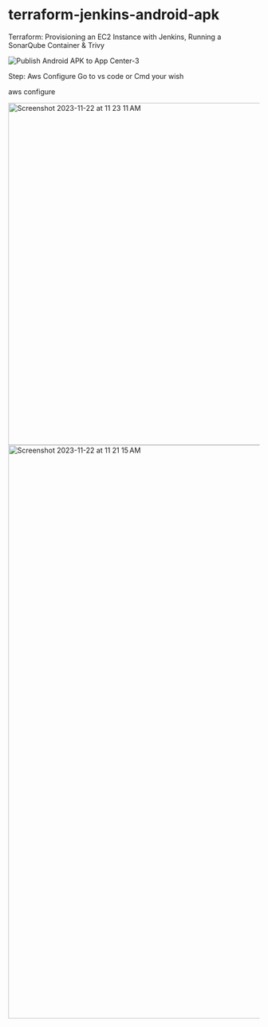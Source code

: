 # terraform-jenkins-android-apk

Terraform: Provisioning an EC2 Instance with Jenkins, Running a SonarQube Container & Trivy

![Publish Android APK to App Center-3](https://github.com/khazidevops/terraform-jenkins-android-apk/assets/150345653/a2746016-da92-424f-86a5-4164f8f6e6b6)







Step: Aws Configure
Go to vs code or Cmd your wish

aws configure


<img width="686" alt="Screenshot 2023-11-22 at 11 23 11 AM" src="https://github.com/khazidevops/terraform-jenkins-android-apk/assets/150345653/8ee9718a-6bbc-44da-a6f5-436579fd0855">



<img width="1150" alt="Screenshot 2023-11-22 at 11 21 15 AM" src="https://github.com/khazidevops/terraform-jenkins-android-apk/assets/150345653/1c156276-5f69-4a93-9557-9185df1c926d">
